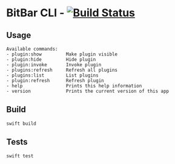 # BitBar CLI - [![Build Status](https://travis-ci.org/oleander/BitBarCLI.svg?branch=master)](https://travis-ci.org/oleander/BitBarCLI)

## Usage

```
Available commands:
- plugin:show         Make plugin visible
- plugin:hide         Hide plugin
- plugin:invoke       Invoke plugin
- plugins:refresh     Refresh all plugins
- plugins:list        List plugins
- plugin:refresh      Refresh plugin
- help                Prints this help information
- version             Prints the current version of this app
```

## Build

`swift build`

## Tests

`swift test`
